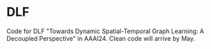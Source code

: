 # DLF
Code for DLF "Towards Dynamic Spatial-Temporal Graph Learning: A Decoupled Perspective" in AAAI24. Clean code will arrive by May. 
